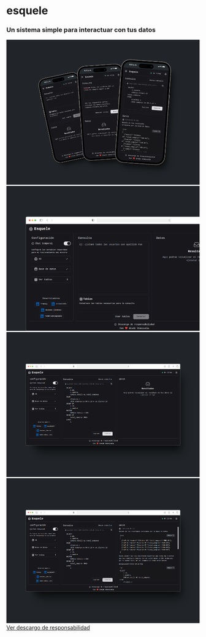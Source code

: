 # esquele

### Un sistema simple para interactuar con tus datos

<img src="./public/image-1.png" width="auto" h="480px" alt="Esquele Responsive mode" />

<img src="./public/image-2.png" width="auto" h="480px" alt="Esquele Web mode" />
<img src="./public/image-3.png" width="auto" h="480px" alt="Esquele Web mode" />
<img src="./public/image-4.png" width="auto" h="480px" alt="Esquele Web mode" />

<a href="./DISCLAIMER.md" title="Dislaimer">
Ver descargo de responsabilidad
</a>
